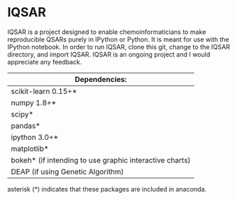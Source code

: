 IQSAR
=====

IQSAR is a project designed to enable chemoinformaticians to make reproducible QSARs purely in IPython or Python.  It is meant for use with the IPython notebook.  In order to run IQSAR, clone this git, change to the IQSAR directory, and import IQSAR.  IQSAR is an ongoing project and I would appreciate any feedback.

| Dependencies:
| ----------------------------
| scikit-learn 0.15+*
| numpy 1.8+*
| scipy*
| pandas*
| ipython 3.0+*
| matplotlib*
| bokeh* (if intending to use graphic interactive charts)
| DEAP (if using Genetic Algorithm)


asterisk (*) indicates that these packages are included in anaconda.



